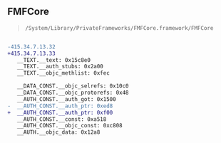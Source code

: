 ## FMFCore

> `/System/Library/PrivateFrameworks/FMFCore.framework/FMFCore`

```diff

-415.34.7.13.32
+415.34.7.13.33
   __TEXT.__text: 0x15c8e0
   __TEXT.__auth_stubs: 0x2a00
   __TEXT.__objc_methlist: 0xfec

   __DATA_CONST.__objc_selrefs: 0x10c0
   __DATA_CONST.__objc_protorefs: 0x48
   __AUTH_CONST.__auth_got: 0x1500
-  __AUTH_CONST.__auth_ptr: 0xed8
+  __AUTH_CONST.__auth_ptr: 0xf00
   __AUTH_CONST.__const: 0xa518
   __AUTH_CONST.__objc_const: 0xc808
   __AUTH.__objc_data: 0x12a8

```
